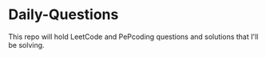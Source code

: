 # Daily-Questions
This repo will hold LeetCode and PePcoding questions and solutions that I'll be solving.
